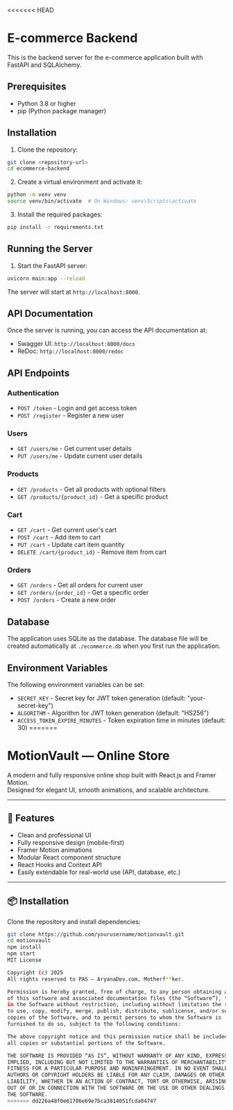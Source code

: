 <<<<<<< HEAD
# E-commerce Backend

This is the backend server for the e-commerce application built with FastAPI and SQLAlchemy.

## Prerequisites

- Python 3.8 or higher
- pip (Python package manager)

## Installation

1. Clone the repository:
```bash
git clone <repository-url>
cd ecommerce-backend
```

2. Create a virtual environment and activate it:
```bash
python -m venv venv
source venv/bin/activate  # On Windows: venv\Scripts\activate
```

3. Install the required packages:
```bash
pip install -r requirements.txt
```

## Running the Server

1. Start the FastAPI server:
```bash
uvicorn main:app --reload
```

The server will start at `http://localhost:8000`.

## API Documentation

Once the server is running, you can access the API documentation at:
- Swagger UI: `http://localhost:8000/docs`
- ReDoc: `http://localhost:8000/redoc`

## API Endpoints

### Authentication
- `POST /token` - Login and get access token
- `POST /register` - Register a new user

### Users
- `GET /users/me` - Get current user details
- `PUT /users/me` - Update current user details

### Products
- `GET /products` - Get all products with optional filters
- `GET /products/{product_id}` - Get a specific product

### Cart
- `GET /cart` - Get current user's cart
- `POST /cart` - Add item to cart
- `PUT /cart` - Update cart item quantity
- `DELETE /cart/{product_id}` - Remove item from cart

### Orders
- `GET /orders` - Get all orders for current user
- `GET /orders/{order_id}` - Get a specific order
- `POST /orders` - Create a new order

## Database

The application uses SQLite as the database. The database file will be created automatically at `./ecommerce.db` when you first run the application.

## Environment Variables

The following environment variables can be set:

- `SECRET_KEY` - Secret key for JWT token generation (default: "your-secret-key")
- `ALGORITHM` - Algorithm for JWT token generation (default: "HS256")
- `ACCESS_TOKEN_EXPIRE_MINUTES` - Token expiration time in minutes (default: 30) 
=======
# MotionVault — Online Store

A modern and fully responsive online shop built with React.js and Framer Motion.  
Designed for elegant UI, smooth animations, and scalable architecture.

---

## 🚀 Features

- Clean and professional UI
- Fully responsive design (mobile-first)
- Framer Motion animations
- Modular React component structure
- React Hooks and Context API
- Easily extendable for real-world use (API, database, etc.)

---

## 📦 Installation

Clone the repository and install dependencies:

```bash
git clone https://github.com/yourusername/motionvault.git
cd motionvault
npm install
npm start
MIT License

Copyright (c) 2025
All rights reserved to PAS — AryanaDev.com, Motherf**ker.

Permission is hereby granted, free of charge, to any person obtaining a copy
of this software and associated documentation files (the “Software”), to deal
in the Software without restriction, including without limitation the rights
to use, copy, modify, merge, publish, distribute, sublicense, and/or sell
copies of the Software, and to permit persons to whom the Software is
furnished to do so, subject to the following conditions:

The above copyright notice and this permission notice shall be included in
all copies or substantial portions of the Software.

THE SOFTWARE IS PROVIDED “AS IS”, WITHOUT WARRANTY OF ANY KIND, EXPRESS OR
IMPLIED, INCLUDING BUT NOT LIMITED TO THE WARRANTIES OF MERCHANTABILITY,
FITNESS FOR A PARTICULAR PURPOSE AND NONINFRINGEMENT. IN NO EVENT SHALL THE
AUTHORS OR COPYRIGHT HOLDERS BE LIABLE FOR ANY CLAIM, DAMAGES OR OTHER
LIABILITY, WHETHER IN AN ACTION OF CONTRACT, TORT OR OTHERWISE, ARISING FROM,
OUT OF OR IN CONNECTION WITH THE SOFTWARE OR THE USE OR OTHER DEALINGS IN
THE SOFTWARE.
>>>>>>> dd226a48f0e61706e69e7bca3814051fcda84747
